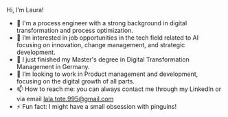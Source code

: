 Hi, I’m Laura!
- 👋 I'm a process engineer with a strong background in digital transformation and process optimization.
- 👀 I’m interested in job opportunities in the tech field related to AI focusing on innovation, change management, and strategic development.
- 🌱 I just finished my Master's degree in Digital Transformation Management in Germany. 
- 💞️ I’m looking to work in Product management and development, focusing on the digital growth of all parts. 
- 📫 How to reach me: you can always contact me through my LinkedIn or via email lala.tote.995@gmail.com 
- ⚡ Fun fact: I might have a small obsession with pinguins!

<!---
LNDC29/LNDC29 is a ✨ special ✨ repository because its `README.md` (this file) appears on your GitHub profile.
You can click the Preview link to take a look at your changes.
--->
